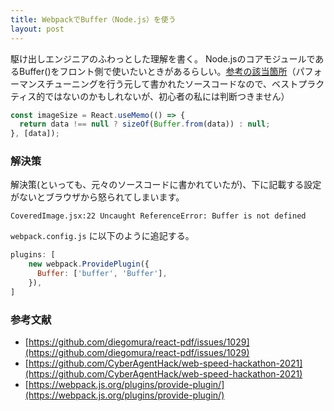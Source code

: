 ```yaml
---
title: WebpackでBuffer（Node.js）を使う
layout: post
---
```


駆け出しエンジニアのふわっとした理解を書く。
Node.jsのコアモジュールであるBuffer()をフロント側で使いたいときがあるらしい。[参考の該当箇所](https://github.com/CyberAgentHack/web-speed-hackathon-2021/blob/135468cc9f69f6f27ba0bc9d3b74d60f1ebe3a40/client/src/components/foundation/CoveredImage/CoveredImage.jsx#L21-L23)（パフォーマンスチューニングを行う元して書かれたソースコードなので、ベストプラクティス的ではないのかもしれないが、初心者の私には判断つきません）
```JavaScript
const imageSize = React.useMemo(() => {
  return data !== null ? sizeOf(Buffer.from(data)) : null;
}, [data]);
```


### 解決策
解決策(といっても、元々のソースコードに書かれていたが)、下に記載する設定がないとブラウザから怒られてしまいます。
```
CoveredImage.jsx:22 Uncaught ReferenceError: Buffer is not defined
```


`webpack.config.js` に以下のように追記する。
```javascript
plugins: [
    new webpack.ProvidePlugin({
      Buffer: ['buffer', 'Buffer'],
    }),
]
```



### 参考文献
- [https://github.com/diegomura/react-pdf/issues/1029](https://github.com/diegomura/react-pdf/issues/1029)
- [https://github.com/CyberAgentHack/web-speed-hackathon-2021](https://github.com/CyberAgentHack/web-speed-hackathon-2021)
- [https://webpack.js.org/plugins/provide-plugin/](https://webpack.js.org/plugins/provide-plugin/)